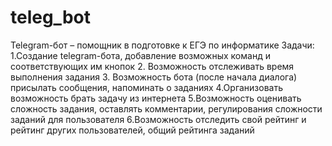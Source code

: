 # teleg_bot
Telegram-бот – помощник в подготовке к ЕГЭ по информатике
Задачи:
1.Создание telegram-бота, добавление возможных команд и соответствующих им кнопок
2. Возможность отслеживать время выполнения задания
3. Возможность бота (после начала диалога) присылать сообщения, напоминать о заданиях
4.Организовать возможность брать задачу из интернета
5.Возможность оценивать сложность задания, оставлять комментарии, регулирования сложности заданий для пользователя
6.Возможность отследить свой рейтинг и рейтинг других пользователей, общий рейтинга заданий

